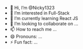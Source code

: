 - 👋 Hi, I’m @Nicky1323
- 👀 I’m interested in Full-Stack
- 🌱 I’m currently learning React JS
- 💞️ I’m looking to collaborate on ...
- 📫 How to reach me ...
- 😄 Pronouns: ...
- ⚡ Fun fact: ...

<!---
Nicky1323/Nicky1323 is a ✨ special ✨ repository because its `README.md` (this file) appears on your GitHub profile.
You can click the Preview link to take a look at your changes.
--->
